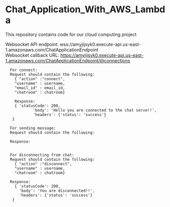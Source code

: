 # Chat_Application_With_AWS_Lambda
This repository contains code for our cloud computing project

Websocket API endpoint: wss://amyjijsyk0.execute-api.us-east-1.amazonaws.com/ChatApplicationEndpoint         
Websocket callback URL:  https://amyjijsyk0.execute-api.us-east-1.amazonaws.com/ChatApplicationEndpoint/@connections

```
  For connect:
  Request should contain the following:
    { "action" :"connect", 
    "username" : username,
    "email_id" : email_id,
    "chatroom" : chatroom}
    
    Response:
    { 'statusCode': 200,
            'body': 'Hello you are connected to the chat serve!!',
            'headers': {'status': 'success'}
   }
```

```
  For sending message:
  Request should contain the following:
    
  Response:
    
```


```
  For disconnecting from chat:
  Request should contain the following:
    { "action" :"disconnect", 
    "username" : username,
    "chatroom" : chatroom}
    
  Response:
    { 'statusCode': 200,
      'body': 'You are disconnected!!',
      'headers': {'status': 'success'}
   }
    
```


   
   


